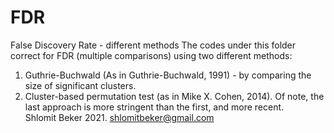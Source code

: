 # FDR
False Discovery Rate - different methods
The codes under this folder correct for FDR (multiple comparisons) using two different methods:
1. Guthrie-Buchwald (As in Guthrie-Buchwald, 1991) - by comparing the size of significant clusters.
2. Cluster-based permutation test (as in Mike X. Cohen, 2014). 
Of note, the last approach is more stringent than the first, and more recent.  
Shlomit Beker 2021. shlomitbeker@gmail.com
